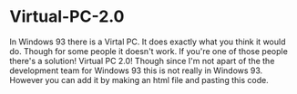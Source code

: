 # Virtual-PC-2.0
  In Windows 93 there is a Virtal PC. It does exactly what you   think it would do. Though for some people it doesn't work. If you're one of those people there's a solution! Virtual PC 2.0! Though since I'm not apart of the the development team for Windows 93 this is not really in Windows 93. However you can add it by making an html file and pasting this code.
